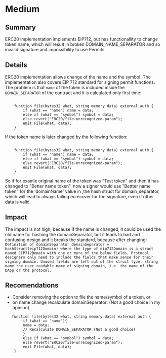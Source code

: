 # Medium

## Summary

ERC20 implementation implements EIP712, but has functionallity to change token name, which will result in broken DOMAIN_NAME_SEPARATOR and so invalid signature and impossibility to use Permits

## Details

ERC20 implementation allows change of the name and the symbol. The implementation also covers EIP 712 standard for signing permit functions. The problem is that `name`
of the token is included inside the `DOMAIN_SEPARATOR` of the contract and it is calculated only first time:

```

    function file(bytes32 what, string memory data) external auth {
        if (what == "name") name = data;
        else if (what == "symbol") symbol = data;
        else revert("ERC20/file-unrecognized-param");
        emit File(what, data);
    }
```

If the token name is later changed by the following function:

```

    function file(bytes32 what, string memory data) external auth {
        if (what == "name") name = data;
        else if (what == "symbol") symbol = data;
        else revert("ERC20/file-unrecognized-param");
        emit File(what, data);
    }
```

So if for examle original name of the token was "Test token" and then it has changed to "Better name token", now a signer would use "Bettter name token" for the 'domainName' value in ,the hash struct for domain_separator, which will lead to always failing ecrecover for the signature, even if other data is valid.

## Impact

The impact is not high, because if the name is changed, it could be used the old name for hashing the domainSeparator, but it leads to bad and confusing design and it breaks the standard, because after changing:
`Definition of domainSeparator
domainSeparator = hashStruct(eip712Domain)
where the type of eip712Domain is a struct named EIP712Domain with one or more of the below fields. Protocol designers only need to include the fields that make sense for their signing domain. Unused fields are left out of the struct type.
string name the user readable name of signing domain, i.e. the name of the DApp or the protocol.`

## Recomendations

- Consider removing the option to file the name/symbol of a token, or
- on name change recalculate domainSeparator: (Not a good choice in my opinion)

```
   function file(bytes32 what, string memory data) external auth {
        if (what == "name"){
		name = data;
		// Recalculate DOMAIN_SEPARATOR (Not a good choice)
		}
        else if (what == "symbol") symbol = data;
        else revert("ERC20/file-unrecognized-param");
        emit File(what, data);
    }
```
